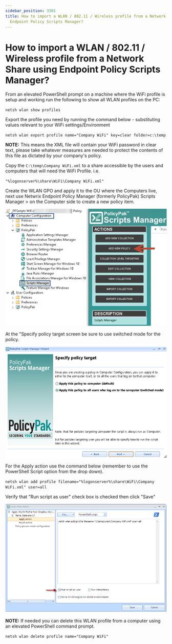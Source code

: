 ```yaml
---
sidebar_position: 3301
title: How to import a WLAN / 802.11 / Wireless profile from a Network Share using
  Endpoint Policy Scripts Manager?
---
```


# How to import a WLAN / 802.11 / Wireless profile from a Network Share using Endpoint Policy Scripts Manager?

From an elevated PowerShell prompt on a machine where the WiFi profile is setup and working run the following to show all WLAN profiles on the PC:

`netsh wlan show profiles`

Export the profile you need by running the command below - substituting values relevant to your WiFi settings/Environment

`netsh wlan export profile name="Company WiFi" key=clear folder=c:\temp`

**NOTE:** This means the XML file will contain your WiFi password in clear text, please take whatever measures are needed to protect the contents of this file as dictated by your company's policy.

Copy the `C:\temp\Company WiFi.xml` to a share accessible by the users and computers that will need the WiFi Profile. i.e.

`"%logonserver%\share\WiFi\Company WiFi.xml"`

Create the WLAN GPO and apply it to the OU where the Computers live, next use Netwrix Endpoint Policy Manager (formerly PolicyPak) Scripts Manager > on the Computer side to create a new policy item.

![](../../../../../static/images/PolicyPak/Content/Resources/Images/ScriptsTriggers/497_1_img-1.png)

At the "Specify policy target screen be sure to use switched mode for the policy.

![](../../../../../static/images/PolicyPak/Content/Resources/Images/ScriptsTriggers/497_2_img-2.png)

For the Apply action use the command below (remember to use the PowerShell Script option from the drop down).

`netsh wlan add profile filename="%logonserver%\share\WiFi\Company WiFi.xml" user=all`

Verify that "Run script as user" check box is checked then click "Save"

![](../../../../../static/images/PolicyPak/Content/Resources/Images/ScriptsTriggers/497_3_img-3.png)

**NOTE:**  If needed you can delete this WLAN profile from a computer using an elevated PowerShell command prompt.

`netsh wlan delete profile name="Company WiFi"`